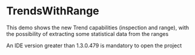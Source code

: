 # TrendsWithRange

This demo shows the new Trend capabilities (inspection and range), with the possibility of extracting some statistical data from the ranges

An IDE version greater than 1.3.0.479 is mandatory to open the project
